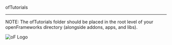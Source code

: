 ofTutorials

 -------
 
 
 NOTE:  The ofTutorials folder should be placed in the root level of your openFrameworks directory (alongside addons, apps, and libs). 
 
 ![oF Logo](https://github.com/jefftimesten/ofTutorials/images/ofw-logo.png)